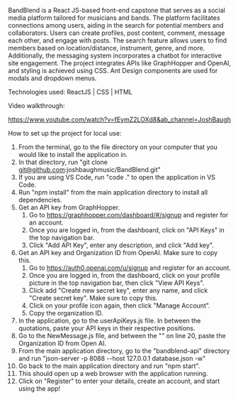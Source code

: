 BandBlend is a React JS-based front-end capstone that serves as a social media platform tailored for musicians and bands. The platform facilitates connections among users, aiding in the search for potential members and collaborators. Users can create profiles, post content, comment, message each other, and engage with posts. The search feature allows users to find members based on location/distance, instrument, genre, and more. Additionally, the messaging system incorporates a chatbot for interactive site engagement. The project integrates APIs like GraphHopper and OpenAI, and styling is achieved using CSS. Ant Design components are used for modals and dropdown menus.

Technologies used:
ReactJS | CSS | HTML 

Video walkthrough:

https://www.youtube.com/watch?v=fEymZ2LOXd8&ab_channel=JoshBaugh

How to set up the project for local use:

1. From the terminal, go to the file directory on your computer that you would like to install the application in.
2. In that directory, run "git clone git@github.com:joshbaughmusic/BandBlend.git"
3. If you are using VS Code, run "code ." to open the application in VS Code.
4. Run "npm install" from the main application directory to install all dependencies.
5. Get an API key from GraphHopper.
   1. Go to https://graphhopper.com/dashboard/#/signup and register for an account.
   2. Once you are logged in, from the dashboard, click on "API Keys" in the top   navigation bar.
   3. Click "Add API Key", enter any description, and click "Add key".
7. Get an API key and Organization ID from OpenAI. Make sure to copy this.
   1. Go to https://auth0.openai.com/u/signup and register for an account.
   2. Once you are logged in, from the dashboard, click on your profile picture in the top navigation bar, then click "View API Keys".
   3. Click add "Create new secret key", enter any name, and click "Create secret key". Make sure to copy this.
   4. Click on your profile icon again, then click "Manage Account".
   5. Copy the organization ID.
8. In the application, go to the userApiKeys.js file. In between the quotations, paste your API keys in their respective positions.
9. Go to the NewMessage.js file, and between the "" on line 20, paste the Organization ID from Open AI.
10. From the main application directory, go to the "bandblend-api" directory and run "json-server -p 8088 --host 127.0.0.1 database.json -w"
11. Go back to the main application directory and run "npm start".
12. This should open up a web browser with the application running.
13. Click on "Register" to enter your details, create an account, and start using the app!